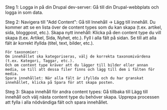 Steg 1:
    Logga in på din Drupal dev-server: Gå till din Drupal-webbplats och logga in som data.
 
Steg 2:
    Navigera till "Add Content": Gå till Innehåll -> Lägg till innehåll.
    Du kommer att se en lista över de content types som du kan skapa (t.ex. artikel, sida, bloggpost, etc.).
    Skapa nytt innehåll: Klicka på den content type du vill skapa (t.ex. Artikel, Sida, Nyhet, etc.).
    Fyll i alla fält på sidan. Se till att alla fält är korrekt ifyllda (titel, text, bilder, etc.).
 
    För taxonomier:
    Om innehållet ska kategoriseras, välj de korrekta taxonomivärdena (t.ex. Kategori, Taggar, etc.).
    Och om content type kräver att du lägger till bilder eller annan media, se till att dessa filer finns och lägg till dem i fälten för media.
    Spara innehållet: När alla fält är ifyllda och du har granskat innehållet, klicka på Spara för att skapa posten.
 
Steg 3:
    Skapa innehåll för andra content types:
    Gå tillbaka till Lägg till innehåll och välj nästa content type du behöver skapa.
    Upprepa processen att fylla i alla nödvändiga fält och spara innehållet.
